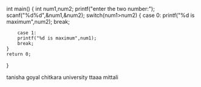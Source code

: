 


int main()
{
    int num1,num2;
    printf("enter the two number:");
    scanf("%d%d",&num1,&num2);
    switch(num1>num2)
    {
        case 0:
        printf("%d is maximum",num2);
        break;

        case 1:
        printf("%d is maximum",num1);
        break;
    }
    return 0;
}

tanisha goyal
chitkara university
ttaaa
mittali
